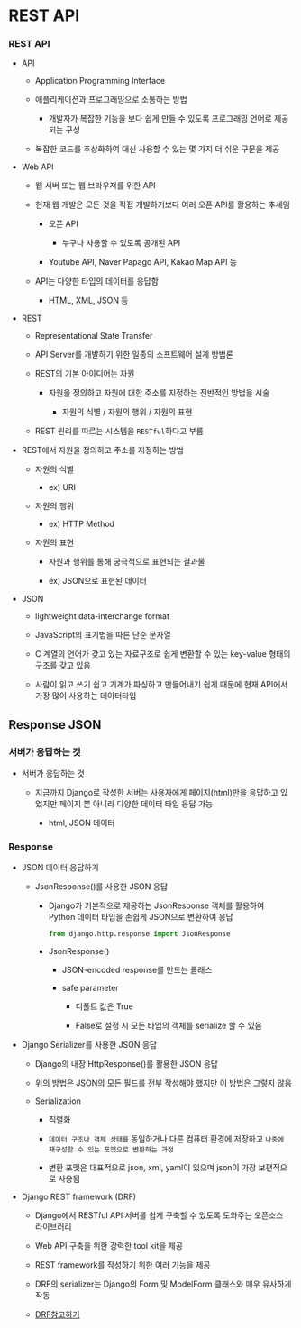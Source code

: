 # REST API

### REST API

- API
  
  - Application Programming Interface
  
  - 애플리케이션과 프로그래밍으로 소통하는 방법
    
    - 개발자가 복잡한 기능을 보다 쉽게 만들 수 있도록 프로그래밍 언어로 제공되는 구성
  
  - 복잡한 코드를 추상화하여 대신 사용할 수 있는 몇 가지 더 쉬운 구문을 제공

- Web API
  
  - 웹 서버 또는 웹 브라우저를 위한 API
  
  - 현재 웹 개발은 모든 것을 직접 개발하기보다 여러 오픈 API를 활용하는 추세임
    
    - 오픈 API
      
      - 누구나 사용할 수 있도록 공개된 API
    
    - Youtube API, Naver Papago API, Kakao Map API 등
  
  - API는 다양한 타입의 데이터를 응답함
    
    - HTML, XML, JSON 등

- REST
  
  - Representational State Transfer
  
  - API Server를 개발하기 위한 일종의 소프트웨어 설계 방법론
  
  - REST의 기본 아이디어는 자원
    
    - 자원을 정의하고 자원에 대한 주소를 지정하는 전반적인 방법을 서술
      
      - 자원의 식별 / 자원의 행위 / 자원의 표현
  
  - REST 원리를 따르는 시스템을 `RESTful`하다고 부름

- REST에서 자원을 정의하고 주소를 지정하는 방법
  
  - 자원의 식별
    
    - ex) URI
  
  - 자원의 행위
    
    - ex) HTTP Method
  
  - 자원의 표현
    
    - 자원과 행위를 통해 궁극적으로 표현되는 결과물
    
    - ex) JSON으로 표현된 데이터

- JSON
  
  - lightweight data-interchange format
  
  - JavaScript의 표기법을 따른 단순 문자열
  
  - C 계열의 언어가 갖고 있는 자료구조로 쉽게 변환할 수 있는 key-value 형태의 구조를 갖고 있음
  
  - 사람이 읽고 쓰기 쉽고 기계가 파싱하고 만들어내기 쉽게 때문에 현재 API에서 가장 많이 사용하는 데이터타입

## Response JSON

### 서버가 응답하는 것

- 서버가 응답하는 것
  
  - 지금까지 Django로 작성한 서버는 사용자에게 페이지(html)만을 응답하고 있었지만 페이지 뿐 아니라 다양한 데이터 타입 응답 가능
    
    - html, JSON 데이터

### Response

- JSON 데이터 응답하기
  
  - JsonResponse()를 사용한 JSON 응답
    
    - Django가 기본적으로 제공하는 JsonResponse 객체를 활용하여 Python 데이터 타입을 손쉽게 JSON으로 변환하여 응답
      
      ```python
      from django.http.response import JsonResponse
      ```
    
    - JsonResponse()
      
      - JSON-encoded response를 만드는 클래스
      
      - safe parameter
        
        - 디폴트 값은 True
        
        - False로 설정 시 모든 타입의 객체를 serialize 할 수 있음

- Django Serializer를 사용한 JSON 응답
  
  - Django의 내장 HttpResponse()를 활용한 JSON 응답
  
  - 위의 방법은 JSON의 모든 필드를 전부 작성해야 했지만 이 방법은 그렇지 않음
  
  - Serialization
    
    - 직렬화
    
    - `데이터 구조나 객체 상태를` 동일하거나 다른 컴퓨터 환경에 저장하고 `나중에 재구성할 수 있는 포맷으로 변환하는 과정`
    
    - 변환 포맷은 대표적으로 json, xml, yaml이 있으며 json이 가장 보편적으로 사용됨

- Django REST framework (DRF)
  
  - Django에서 RESTful API 서버를 쉽게 구축할 수 있도록 도와주는 오픈소스 라이브러리
  
  - Web API 구축을 위한 강력한 tool kit을 제공
  
  - REST framework를 작성하기 위한 여러 기능을 제공
  
  - DRF의 serializer는 Django의 Form 및 ModelForm 클래스와 매우 유사하게 작동
  
  - [DRF참고하기](https://www.django-rest-framework.org/)